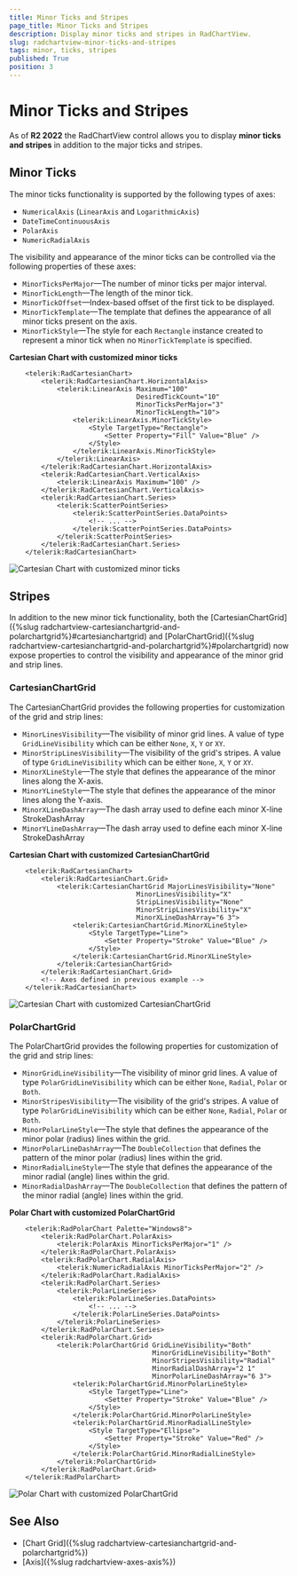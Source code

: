 ```yaml
---
title: Minor Ticks and Stripes
page_title: Minor Ticks and Stripes
description: Display minor ticks and stripes in RadChartView.
slug: radchartview-minor-ticks-and-stripes
tags: minor, ticks, stripes
published: True
position: 3
---
```


# Minor Ticks and Stripes

As of **R2 2022** the RadChartView control allows you to display **minor ticks and stripes** in addition to the major ticks and stripes.

## Minor Ticks

The minor ticks functionality is supported by the following types of axes:

* `NumericalAxis` (`LinearAxis` and `LogarithmicAxis`)
* `DateTimeContinuousAxis`
* `PolarAxis`
* `NumericRadialAxis`

The visibility and appearance of the minor ticks can be controlled via the following properties of these axes:

* `MinorTicksPerMajor`&mdash;The number of minor ticks per major interval.
* `MinorTickLength`&mdash;The length of the minor tick.
* `MinorTickOffset`&mdash;Index-based offset of the first tick to be displayed.
* `MinorTickTemplate`&mdash;The template that defines the appearance of all minor ticks present on the axis.
* `MinorTickStyle`&mdash;The style for each `Rectangle` instance created to represent a minor tick when no `MinorTickTemplate` is specified.

__Cartesian Chart with customized minor ticks__
```XAML
    <telerik:RadCartesianChart>
        <telerik:RadCartesianChart.HorizontalAxis>
            <telerik:LinearAxis Maximum="100"
                                DesiredTickCount="10" 
                                MinorTicksPerMajor="3"
                                MinorTickLength="10">
                <telerik:LinearAxis.MinorTickStyle>
                    <Style TargetType="Rectangle">
                        <Setter Property="Fill" Value="Blue" />
                    </Style>
                </telerik:LinearAxis.MinorTickStyle>
            </telerik:LinearAxis>
        </telerik:RadCartesianChart.HorizontalAxis>
        <telerik:RadCartesianChart.VerticalAxis>
            <telerik:LinearAxis Maximum="100" />
        </telerik:RadCartesianChart.VerticalAxis>
        <telerik:RadCartesianChart.Series>
            <telerik:ScatterPointSeries>
                <telerik:ScatterPointSeries.DataPoints>
                    <!-- ... -->
                </telerik:ScatterPointSeries.DataPoints>
            </telerik:ScatterPointSeries>
        </telerik:RadCartesianChart.Series>
    </telerik:RadCartesianChart>
```

![Cartesian Chart with customized minor ticks](images/radchartview-minor-ticks-and-stripes-0.png)

## Stripes

In addition to the new minor tick functionality, both the [CartesianChartGrid]({%slug radchartview-cartesianchartgrid-and-polarchartgrid%}#cartesianchartgrid) and [PolarChartGrid]({%slug radchartview-cartesianchartgrid-and-polarchartgrid%}#polarchartgrid) now expose properties to control the visibility and appearance of the minor grid and strip lines.

### CartesianChartGrid

The CartesianChartGrid provides the following properties for customization of the grid and strip lines:

* `MinorLinesVisibility`&mdash;The visibility of minor grid lines. A value of type `GridLineVisibility` which can be either `None`, `X`, `Y` or `XY`.
* `MinorStripLinesVisibility`&mdash;The visibility of the grid's stripes. A value of type `GridLineVisibility` which can be either `None`, `X`, `Y` or `XY`.
* `MinorXLineStyle`&mdash;The style that defines the appearance of the minor lines along the X-axis.
* `MinorYLineStyle`&mdash;The style that defines the appearance of the minor lines along the Y-axis.
* `MinorXLineDashArray`&mdash;The dash array used to define each minor X-line StrokeDashArray
* `MinorYLineDashArray`&mdash;The dash array used to define each minor X-line StrokeDashArray

__Cartesian Chart with customized CartesianChartGrid__
```XAML
    <telerik:RadCartesianChart>
        <telerik:RadCartesianChart.Grid>
            <telerik:CartesianChartGrid MajorLinesVisibility="None"
                                MinorLinesVisibility="X"
                                StripLinesVisibility="None"
                                MinorStripLinesVisibility="X"
                                MinorXLineDashArray="6 3">
                <telerik:CartesianChartGrid.MinorXLineStyle>
                    <Style TargetType="Line">
                        <Setter Property="Stroke" Value="Blue" />
                    </Style>
                </telerik:CartesianChartGrid.MinorXLineStyle>
            </telerik:CartesianChartGrid>
        </telerik:RadCartesianChart.Grid>
        <!-- Axes defined in previous example -->
    </telerik:RadCartesianChart>
```

![Cartesian Chart with customized CartesianChartGrid](images/radchartview-minor-ticks-and-stripes-1.png)

### PolarChartGrid

The PolarChartGrid provides the following properties for customization of the grid and strip lines:

* `MinorGridLineVisibility`&mdash;The visibility of minor grid lines. A value of type `PolarGridLineVisibility` which can be either `None`, `Radial`, `Polar` or `Both`.
* `MinorStripesVisibility`&mdash;The visibility of the grid's stripes. A value of type `PolarGridLineVisibility` which can be either `None`, `Radial`, `Polar` or `Both`.
* `MinorPolarLineStyle`&mdash;The style that defines the appearance of the minor polar (radius) lines within the grid.
* `MinorPolarLineDashArray`&mdash;The `DoubleCollection` that defines the pattern of the minor polar (radius) lines within the grid.
* `MinorRadialLineStyle`&mdash;The style that defines the appearance of the minor radial (angle) lines within the grid.
* `MinorRadialDashArray`&mdash;The `DoubleCollection` that defines the pattern of the minor radial (angle) lines within the grid.

__Polar Chart with customized PolarChartGrid__
```XAML
    <telerik:RadPolarChart Palette="Windows8">
        <telerik:RadPolarChart.PolarAxis>
            <telerik:PolarAxis MinorTicksPerMajor="1" />
        </telerik:RadPolarChart.PolarAxis>
        <telerik:RadPolarChart.RadialAxis>
            <telerik:NumericRadialAxis MinorTicksPerMajor="2" />
        </telerik:RadPolarChart.RadialAxis>
        <telerik:RadPolarChart.Series>
            <telerik:PolarLineSeries>
                <telerik:PolarLineSeries.DataPoints>
                    <!-- ... -->
                </telerik:PolarLineSeries.DataPoints>
            </telerik:PolarLineSeries>
        </telerik:RadPolarChart.Series>
        <telerik:RadPolarChart.Grid>
            <telerik:PolarChartGrid GridLineVisibility="Both"
                                    MinorGridLineVisibility="Both"
                                    MinorStripesVisibility="Radial"
                                    MinorRadialDashArray="2 1"
                                    MinorPolarLineDashArray="6 3">
                <telerik:PolarChartGrid.MinorPolarLineStyle>
                    <Style TargetType="Line">
                        <Setter Property="Stroke" Value="Blue" />
                    </Style>
                </telerik:PolarChartGrid.MinorPolarLineStyle>
                <telerik:PolarChartGrid.MinorRadialLineStyle>
                    <Style TargetType="Ellipse">
                        <Setter Property="Stroke" Value="Red" />
                    </Style>
                </telerik:PolarChartGrid.MinorRadialLineStyle>
            </telerik:PolarChartGrid>
        </telerik:RadPolarChart.Grid>
    </telerik:RadPolarChart>
```

![Polar Chart with customized PolarChartGrid](images/radchartview-minor-ticks-and-stripes-2.png)

## See Also
* [Chart Grid]({%slug radchartview-cartesianchartgrid-and-polarchartgrid%})
* [Axis]({%slug radchartview-axes-axis%})
